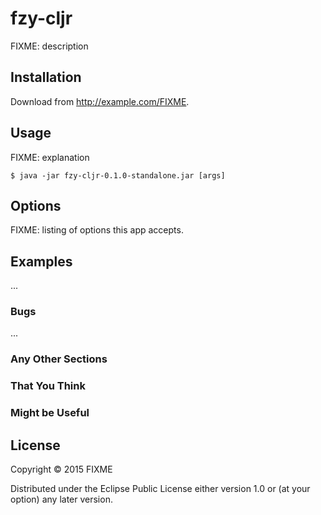# fzy-cljr

FIXME: description

## Installation

Download from http://example.com/FIXME.

## Usage

FIXME: explanation

    $ java -jar fzy-cljr-0.1.0-standalone.jar [args]

## Options

FIXME: listing of options this app accepts.

## Examples

...

### Bugs

...

### Any Other Sections
### That You Think
### Might be Useful

## License

Copyright © 2015 FIXME

Distributed under the Eclipse Public License either version 1.0 or (at
your option) any later version.
